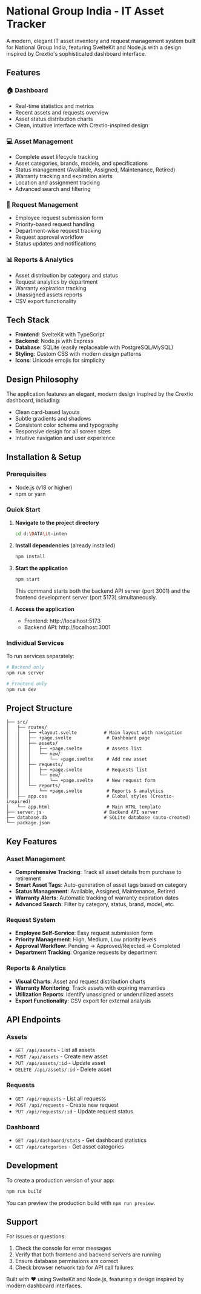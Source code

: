 # National Group India - IT Asset Tracker

A modern, elegant IT asset inventory and request management system built for National Group India, featuring SvelteKit and Node.js with a design inspired by Crextio's sophisticated dashboard interface.

## Features

### 🏠 Dashboard
- Real-time statistics and metrics
- Recent assets and requests overview
- Asset status distribution charts
- Clean, intuitive interface with Crextio-inspired design

### 💻 Asset Management
- Complete asset lifecycle tracking
- Asset categories, brands, models, and specifications
- Status management (Available, Assigned, Maintenance, Retired)
- Warranty tracking and expiration alerts
- Location and assignment tracking
- Advanced search and filtering

### 📝 Request Management
- Employee request submission form
- Priority-based request handling
- Department-wise request tracking
- Request approval workflow
- Status updates and notifications

### 📊 Reports & Analytics
- Asset distribution by category and status
- Request analytics by department
- Warranty expiration tracking
- Unassigned assets reports
- CSV export functionality

## Tech Stack

- **Frontend**: SvelteKit with TypeScript
- **Backend**: Node.js with Express
- **Database**: SQLite (easily replaceable with PostgreSQL/MySQL)
- **Styling**: Custom CSS with modern design patterns
- **Icons**: Unicode emojis for simplicity

## Design Philosophy

The application features an elegant, modern design inspired by the Crextio dashboard, including:
- Clean card-based layouts
- Subtle gradients and shadows
- Consistent color scheme and typography
- Responsive design for all screen sizes
- Intuitive navigation and user experience

## Installation & Setup

### Prerequisites
- Node.js (v18 or higher)
- npm or yarn

### Quick Start

1. **Navigate to the project directory**
   ```bash
   cd d:\DATA\it-inten
   ```

2. **Install dependencies** (already installed)
   ```bash
   npm install
   ```

3. **Start the application**
   ```bash
   npm start
   ```
   This command starts both the backend API server (port 3001) and the frontend development server (port 5173) simultaneously.

4. **Access the application**
   - Frontend: http://localhost:5173
   - Backend API: http://localhost:3001

### Individual Services

To run services separately:

```bash
# Backend only
npm run server

# Frontend only
npm run dev
```

## Project Structure

```
├── src/
│   ├── routes/
│   │   ├── +layout.svelte          # Main layout with navigation
│   │   ├── +page.svelte             # Dashboard page
│   │   ├── assets/
│   │   │   ├── +page.svelte         # Assets list
│   │   │   └── new/
│   │   │       └── +page.svelte     # Add new asset
│   │   ├── requests/
│   │   │   ├── +page.svelte         # Requests list
│   │   │   └── new/
│   │   │       └── +page.svelte     # New request form
│   │   └── reports/
│   │       └── +page.svelte         # Reports & analytics
│   ├── app.css                      # Global styles (Crextio-inspired)
│   └── app.html                     # Main HTML template
├── server.js                       # Backend API server
├── database.db                     # SQLite database (auto-created)
└── package.json
```

## Key Features

### Asset Management
- **Comprehensive Tracking**: Track all asset details from purchase to retirement
- **Smart Asset Tags**: Auto-generation of asset tags based on category
- **Status Management**: Available, Assigned, Maintenance, Retired
- **Warranty Alerts**: Automatic tracking of warranty expiration dates
- **Advanced Search**: Filter by category, status, brand, model, etc.

### Request System
- **Employee Self-Service**: Easy request submission form
- **Priority Management**: High, Medium, Low priority levels
- **Approval Workflow**: Pending → Approved/Rejected → Completed
- **Department Tracking**: Organize requests by department

### Reports & Analytics
- **Visual Charts**: Asset and request distribution charts
- **Warranty Monitoring**: Track assets with expiring warranties
- **Utilization Reports**: Identify unassigned or underutilized assets
- **Export Functionality**: CSV export for external analysis

## API Endpoints

### Assets
- `GET /api/assets` - List all assets
- `POST /api/assets` - Create new asset
- `PUT /api/assets/:id` - Update asset
- `DELETE /api/assets/:id` - Delete asset

### Requests
- `GET /api/requests` - List all requests
- `POST /api/requests` - Create new request
- `PUT /api/requests/:id` - Update request status

### Dashboard
- `GET /api/dashboard/stats` - Get dashboard statistics
- `GET /api/categories` - Get asset categories

## Development

To create a production version of your app:

```sh
npm run build
```

You can preview the production build with `npm run preview`.

## Support

For issues or questions:
1. Check the console for error messages
2. Verify that both frontend and backend servers are running
3. Ensure database permissions are correct
4. Check browser network tab for API call failures

Built with ❤️ using SvelteKit and Node.js, featuring a design inspired by modern dashboard interfaces.
